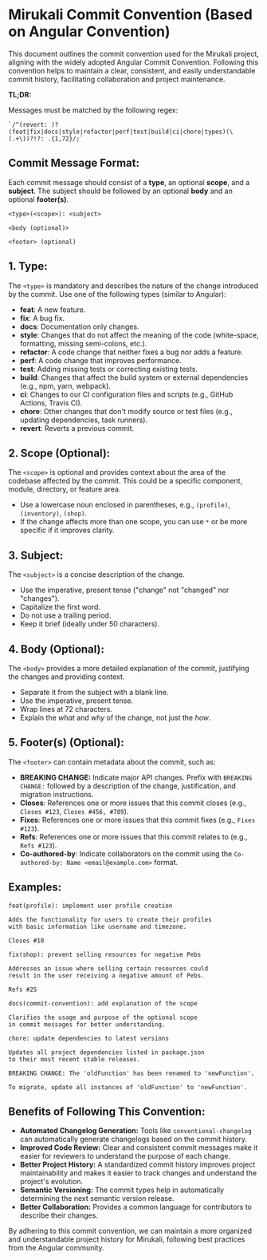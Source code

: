 # Mirukali Commit Convention (Based on Angular Convention)

This document outlines the commit convention used for the Mirukali project, aligning with the widely adopted Angular Commit Convention. Following this convention helps to maintain a clear, consistent, and easily understandable commit history, facilitating collaboration and project maintenance.

**TL;DR:**

Messages must be matched by the following regex:
```
`/^(revert: )?(feat|fix|docs|style|refactor|perf|test|build|ci|chore|types)(\(.+\))?!?: .{1,72}/;`
```

## Commit Message Format:

Each commit message should consist of a **type**, an optional **scope**, and a **subject**. The subject should be followed by an optional **body** and an optional **footer(s)**.

```
<type>(<scope>): <subject>

<body (optional)>

<footer> (optional)
```

## 1\. Type:

The `<type>` is mandatory and describes the nature of the change introduced by the commit. Use one of the following types (similar to Angular):

  * **feat**: A new feature.
  * **fix**: A bug fix.
  * **docs**: Documentation only changes.
  * **style**: Changes that do not affect the meaning of the code (white-space, formatting, missing semi-colons, etc.).
  * **refactor**: A code change that neither fixes a bug nor adds a feature.
  * **perf**: A code change that improves performance.
  * **test**: Adding missing tests or correcting existing tests.
  * **build**: Changes that affect the build system or external dependencies (e.g., npm, yarn, webpack).
  * **ci**: Changes to our CI configuration files and scripts (e.g., GitHub Actions, Travis CI).
  * **chore**: Other changes that don't modify source or test files (e.g., updating dependencies, task runners).
  * **revert**: Reverts a previous commit.

## 2\. Scope (Optional):

The `<scope>` is optional and provides context about the area of the codebase affected by the commit. This could be a specific component, module, directory, or feature area.

  * Use a lowercase noun enclosed in parentheses, e.g., `(profile)`, `(inventory)`, `(shop)`.
  * If the change affects more than one scope, you can use `*` or be more specific if it improves clarity.

## 3\. Subject:

The `<subject>` is a concise description of the change.

  * Use the imperative, present tense ("change" not "changed" nor "changes").
  * Capitalize the first word.
  * Do not use a trailing period.
  * Keep it brief (ideally under 50 characters).

## 4\. Body (Optional):

The `<body>` provides a more detailed explanation of the commit, justifying the changes and providing context.

  * Separate it from the subject with a blank line.
  * Use the imperative, present tense.
  * Wrap lines at 72 characters.
  * Explain the *what* and *why* of the change, not just the *how*.

## 5\. Footer(s) (Optional):

The `<footer>` can contain metadata about the commit, such as:

  * **BREAKING CHANGE:** Indicate major API changes. Prefix with `BREAKING CHANGE:` followed by a description of the change, justification, and migration instructions.
  * **Closes**: References one or more issues that this commit closes (e.g., `Closes #123`, `Closes #456, #789`).
  * **Fixes**: References one or more issues that this commit fixes (e.g., `Fixes #123`).
  * **Refs**: References one or more issues that this commit relates to (e.g., `Refs #123`).
  * **Co-authored-by**: Indicate collaborators on the commit using the `Co-authored-by: Name <email@example.com>` format.

## Examples:

```
feat(profile): implement user profile creation

Adds the functionality for users to create their profiles
with basic information like username and timezone.

Closes #10

```

```
fix(shop): prevent selling resources for negative Pebs

Addresses an issue where selling certain resources could
result in the user receiving a negative amount of Pebs.

Refs #25

```

```
docs(commit-convention): add explanation of the scope

Clarifies the usage and purpose of the optional scope
in commit messages for better understanding.

```

```
chore: update dependencies to latest versions

Updates all project dependencies listed in package.json
to their most recent stable releases.

```

```
BREAKING CHANGE: The 'oldFunction' has been renamed to 'newFunction'.

To migrate, update all instances of 'oldFunction' to 'newFunction'.

```

## Benefits of Following This Convention:

  * **Automated Changelog Generation:** Tools like `conventional-changelog` can automatically generate changelogs based on the commit history.
  * **Improved Code Review:** Clear and consistent commit messages make it easier for reviewers to understand the purpose of each change.
  * **Better Project History:** A standardized commit history improves project maintainability and makes it easier to track changes and understand the project's evolution.
  * **Semantic Versioning:** The commit types help in automatically determining the next semantic version release.
  * **Better Collaboration:** Provides a common language for contributors to describe their changes.

By adhering to this commit convention, we can maintain a more organized and understandable project history for Mirukali, following best practices from the Angular community.
```